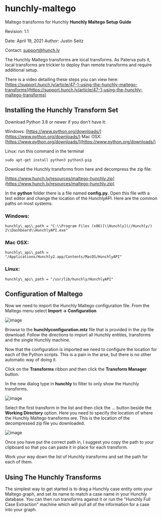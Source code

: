 # hunchly-maltego
Maltego transforms for Hunchly
**Hunchly Maltego Setup Guide**

Revision: 1.1

Date: April 19, 2021
Author: Justin Seitz

Contact: support@hunch.ly

The Hunchly Maltego transforms are local transforms. As Paterva puts it, local transforms are trickier to deploy than remote transforms and require additional setup.

There is a video detailing these steps you can view here: [https://support.hunch.ly/article/47-1-using-the-hunchly-maltego-transforms](https://support.hunch.ly/article/47-1-using-the-hunchly-maltego-transforms)

## Installing the Hunchly Transform Set

Download Python 3.8 or newer if you don't have it:

 Windows: [https://www.python.org/downloads/](https://www.python.org/downloads/)
 Mac OSX: [https://www.python.org/downloads/](https://www.python.org/downloads/)

Linux: run this command in the terminal

`sudo apt-get install python3 python3-pip`

Download the Hunchly transforms from here and decompress the zip file:

[https://www.hunch.ly/resources/maltego-hunchly.zip](https://www.hunch.ly/resources/maltego-hunchly.zip)

In the **python** folder there is a file named **config.py.** Open this file with a text editor and change the location of the HunchlyAPI. Here are the common paths on most systems:

### Windows:

 `hunchly\_api\_path = "C:\\Program Files (x86)[\\Hunchly](//Hunchly/) 2\\Dashboard\\HunchlyAPI.exe"`

### Mac OSX:

 `hunchly\_api\_path = "/Applications/Hunchly2.app/Contents/MacOS/HunchlyAPI"`

### Linux:

 `hunchly\_api\_path = "/usr/lib/hunchly/HunchlyAPI"`

## Configuration of Maltego

Now we need to import the Hunchly Maltego configuration file. From the Maltego menu select **Import -\> Configuration**

![image](https://github.com/hunchly/hunchly-maltego/assets/102674898/5d63006d-9dec-4632-8a0f-1eb3bc6e252c)

Browse to the **hunchlyconfiguration.mtz** file that is provided in the zip file download. Follow the directions to import all Hunchly entities, transforms and the single Hunchly machine.

Now that the configuration is imported we need to configure the location for each of the Python scripts. This is a pain in the arse, but there is no other automatic way of doing it.

 Click on the **Transforms** ribbon and then click the **Transform Manager** button.

 In the new dialog type in **hunchly** to filter to only show the Hunchly transforms.

![image](https://github.com/hunchly/hunchly-maltego/assets/102674898/8d73cedc-1f33-4905-aab7-aaae9ed1dd4b)


Select the first transform in the list and then click the … button beside the **Working Directory** option. Here you need to specify the location of where the Hunchly Maltego transforms are. This is the location of the decompressed zip file you downloaded.

 ![image](https://github.com/hunchly/hunchly-maltego/assets/102674898/6fa5f063-4d36-4811-9788-a1dec5253fb0)


 Once you have put the correct path in, I suggest you copy the path to your clipboard so that you can paste it in place for each transform.

Work your way down the list of Hunchly transforms and set the path for each of them.


## Using The Hunchly Transforms

The simplest way to get started is to drag a Hunchly case entity onto your Maltego graph, and set its name to match a case name in your Hunchly database. You can then run transforms against it or run the "Hunchly Full Case Extraction" machine which will pull all of the information for a case into your graph.
